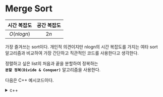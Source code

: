 # Merge Sort
시간 복잡도|공간 복잡도
:-:|:-:
$O(nlogn)$|$2n$

 가장 즐겨쓰는 sort이다. 개인적 의견이지만 nlogn의 시간 복잡도를 가지는 여타 sort 알고리즘과 비교하여 가장 간단하고 직관적인 코드를 사용한다고 생각한다.  

 정렬하고 싶은 list의 처음과 끝을 분할하여 정복하는  
 **`분할 정복(Divide & Conquer)`** 알고리즘을 사용한다.

 다음은 C++ 예시코드이다.

<details>
<summary>c++</summary>
<div markdown="1">

```cpp
#include <iostream>
using namespace std;

#define MAX 10

void merge(){

}

void mergeSort(int left, int right){
    if(left > right){
        return;
    }

    int mid = (left + right) / 2;
}


```

</div>
</details>



